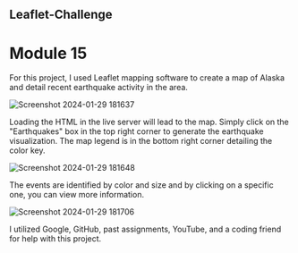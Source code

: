 ## Leaflet-Challenge

# Module 15

For this project, I used Leaflet mapping software to create a map of Alaska and detail recent earthquake activity in the area.

![Screenshot 2024-01-29 181637](https://github.com/amyownby/leaflet-challenge/assets/145077707/0ba13745-b8b2-4368-b9c9-3af732d6fce7)

Loading the HTML in the live server will lead to the map. Simply click on the "Earthquakes" box in the top right corner to generate the earthquake visualization. The map legend is in the bottom right corner detailing the color key.

![Screenshot 2024-01-29 181648](https://github.com/amyownby/leaflet-challenge/assets/145077707/c0456f40-b722-49c4-811d-cb7e98f93f23)

The events are identified by color and size and by clicking on a specific one, you can view more information.

![Screenshot 2024-01-29 181706](https://github.com/amyownby/leaflet-challenge/assets/145077707/6e0c92b7-380d-4c5e-af74-a2b5df72a1b8)

I utilized Google, GitHub, past assignments, YouTube, and a coding friend for help with this project.
